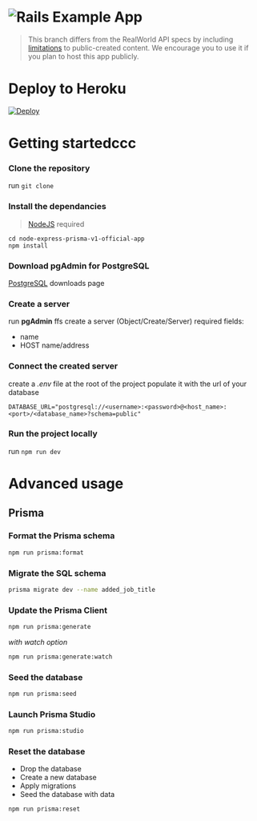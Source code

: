 # ![Rails Example App](media/realworld.png)

> This branch differs from the RealWorld API specs by including [limitations](https://gothinkster.github.io/realworld/docs/specs/frontend-specs/api#api-limitations) to public-created content.
> We encourage you to use it if you plan to host this app publicly.

# Deploy to Heroku

[![Deploy](https://www.herokucdn.com/deploy/button.svg)](https://heroku.com/deploy)

# Getting startedccc

### Clone the repository

run `git clone`

### Install the dependancies

> [NodeJS](https://nodejs.dev/) required

```
cd node-express-prisma-v1-official-app
npm install
```

### Download pgAdmin for PostgreSQL

[PostgreSQL](https://www.postgresql.org/download/) downloads page

### Create a server

run **pgAdmin** ffs
create a server (Object/Create/Server)
required fields:

- name
- HOST name/address

### Connect the created server

create a _.env_ file at the root of the project
populate it with the url of your database

```
DATABASE_URL="postgresql://<username>:<password>@<host_name>:<port>/<database_name>?schema=public"
```

### Run the project locally

run `npm run dev`

# Advanced usage

## Prisma

### Format the Prisma schema

```bash
npm run prisma:format
```

### Migrate the SQL schema

```bash
prisma migrate dev --name added_job_title
```

### Update the Prisma Client

```bash
npm run prisma:generate
```

_with watch option_

```bash
npm run prisma:generate:watch
```

### Seed the database

```bash
npm run prisma:seed
```

### Launch Prisma Studio

```bash
npm run prisma:studio
```

### Reset the database

- Drop the database
- Create a new database
- Apply migrations
- Seed the database with data

```bash
npm run prisma:reset
```
